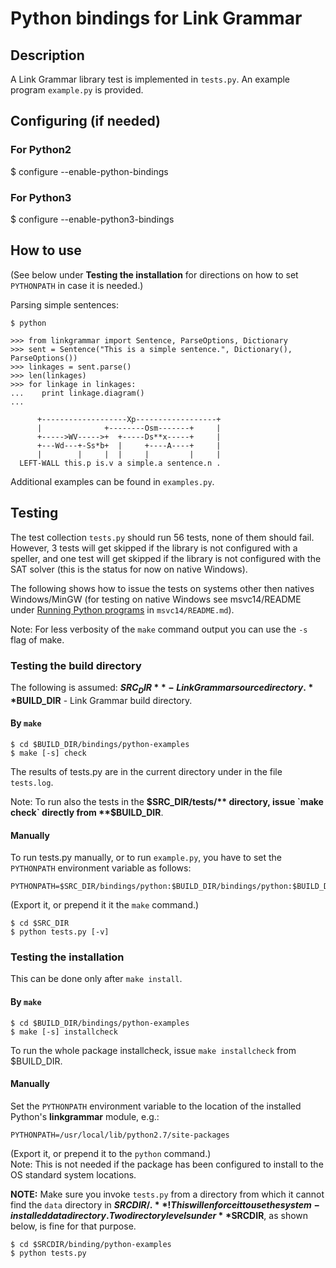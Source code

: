 Python bindings for Link Grammar
================================

Description
-----------
A Link Grammar library test is implemented in `tests.py`.
An example program `example.py` is provided.

Configuring (if needed)
-----------------------
### For Python2
   $ configure --enable-python-bindings
### For Python3
   $ configure --enable-python3-bindings


How to use
----------
(See below under **Testing the installation** for directions on how to set
`PYTHONPATH` in case it is needed.)

Parsing simple sentences:

```
$ python

>>> from linkgrammar import Sentence, ParseOptions, Dictionary
>>> sent = Sentence("This is a simple sentence.", Dictionary(), ParseOptions())
>>> linkages = sent.parse()
>>> len(linkages)
>>> for linkage in linkages:
...    print linkage.diagram()
...
```
```
      +-------------------Xp------------------+
      |              +--------Osm-------+     |
      +----->WV----->+  +-----Ds**x-----+     |
      +---Wd---+-Ss*b+  |     +----A----+     |
      |        |     |  |     |         |     |
  LEFT-WALL this.p is.v a simple.a sentence.n .
```
Additional examples can be found in `examples.py`.

Testing
-------
The test collection `tests.py` should run 56 tests, none of them should fail.
However, 3 tests will get skipped if the library is not configured with a
speller, and one test will get skipped if the library is not configured with
the SAT solver (this is the status for now on native Windows).

The following shows how to issue the tests on systems other then natives
Windows/MinGW (for testing on native Windows see msvc14/README under
[Running Python programs](/msvc14/README.md#running-python-programs)
in `msvc14/README.md`).

Note: For less verbosity of the `make` command output you can use the `-s`
flag of make.

### Testing the build directory
The following is assumed:
**$SRC_DIR** - Link Grammar source directory.
**$BUILD_DIR** - Link Grammar build directory.

#### By `make`
```
$ cd $BUILD_DIR/bindings/python-examples
$ make [-s] check
```
The results of tests.py are in the current directory under in the file
`tests.log`.

Note: To run also the tests in the **$SRC_DIR/tests/** directory, issue
`make check` directly from **$BUILD_DIR**.

#### Manually
To run tests.py manually, or to run `example.py`, you have to set the
`PYTHONPATH` environment variable as follows:
```
PYTHONPATH=$SRC_DIR/bindings/python:$BUILD_DIR/bindings/python:$BUILD_DIR/bindings/python/.libs
```
(Export it, or prepend it it the `make` command.)
```
$ cd $SRC_DIR
$ python tests.py [-v]
```

### Testing the installation
This can be done only after `make install`.

#### By `make`
```
$ cd $BUILD_DIR/bindings/python-examples
$ make [-s] installcheck
```
To run the whole package installcheck, issue `make installcheck` from
$BUILD_DIR.

#### Manually
Set the `PYTHONPATH` environment variable to the location of the installed
Python's **linkgrammar** module, e.g.:

```
PYTHONPATH=/usr/local/lib/python2.7/site-packages
```
(Export it, or prepend it to the `python` command.)
<br>
Note: This is not needed if the package has been configured to install to the
OS standard system locations.

**NOTE:** Make sure you invoke `tests.py` from a directory from which it cannot
find the `data` directory in **$SRCDIR/.** ! This will enforce it to use the
system-installed data directory. Two directory levels under **$SRCDIR**, as
shown below, is fine for that purpose.

```
$ cd $SRCDIR/binding/python-examples
$ python tests.py
```
